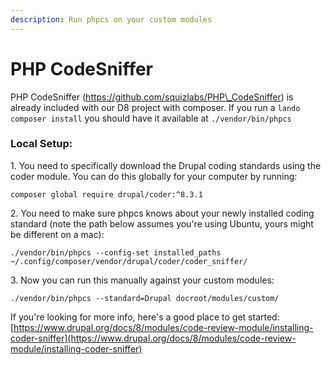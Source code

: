 ```yaml
---
description: Run phpcs on your custom modules
---
```


# PHP CodeSniffer

PHP CodeSniffer (https://github.com/squizlabs/PHP\_CodeSniffer) is already included with our D8 project with composer. If you run a `lando composer install` you should have it available at `./vendor/bin/phpcs`

### Local Setup:

1\. You need to specifically download the Drupal coding standards using the coder module. You can do this globally for your computer by running:

```
composer global require drupal/coder:^8.3.1
```

2\. You need to make sure phpcs knows about your newly installed coding standard (note the path below assumes you're using Ubuntu, yours might be different on a mac):

```
./vendor/bin/phpcs --config-set installed_paths ~/.config/composer/vendor/drupal/coder/coder_sniffer/
```

3\. Now you can run this manually against your custom modules:

```
./vendor/bin/phpcs --standard=Drupal docroot/modules/custom/
```

If you're looking for more info, here's a good place to get started: [https://www.drupal.org/docs/8/modules/code-review-module/installing-coder-sniffer](https://www.drupal.org/docs/8/modules/code-review-module/installing-coder-sniffer)
